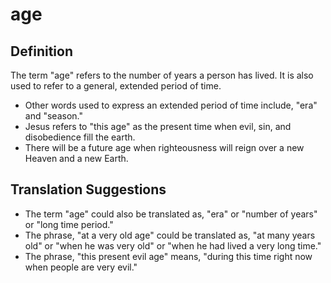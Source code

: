 # age

## Definition

The term "age" refers to the number of years a person has lived. It is also used to refer to a general, extended period of time.

* Other words used to express an extended period of time include, "era" and "season."
* Jesus refers to "this age" as the present time when evil, sin, and disobedience fill the earth.
* There will be a future age when righteousness will reign over a new Heaven and a new Earth.


## Translation Suggestions



* The term "age" could also be translated as, "era" or "number of years" or "long time period."
* The phrase, "at a very old age" could be translated as, "at many years old" or "when he was very old" or "when he had lived a very long time."
* The phrase, "this present evil age" means, "during this time right now when people are very evil."